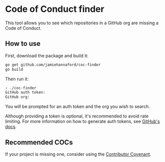 # Code of Conduct finder

This tool allows you to see which repositories in a GitHub org are missing a
Code of Conduct.

## How to use

First, download the package and build it:

```bash
go get github.com/jamiehannaford/coc-finder
go build
```

Then run it:

```bash
› ./coc-finder
GitHub auth token:
GitHub org:
````

You will be prompted for an auth token and the org you wish to search.

Although providing a token is optional, it's recommended to avoid rate limiting.
For more information on how to generate auth tokens, see [GitHub's docs](https://help.github.com/articles/creating-a-personal-access-token-for-the-command-line/).

## Recommended COCs

If your project is missing one, consider using the [Contributor Covenant](http://contributor-covenant.org/).
